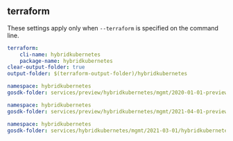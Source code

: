 
## terraform

These settings apply only when `--terraform` is specified on the command line.

``` yaml $(terraform)
terraform:
    cli-name: hybridkubernetes
    package-name: hybridkubernetes
clear-output-folder: true
output-folder: $(terraform-output-folder)/hybridkubernetes
```

```yaml $(tag) == 'package-2020-01-01-preview' && $(terraform)
namespace: hybridkubernetes
gosdk-folder: services/preview/hybridkubernetes/mgmt/2020-01-01-preview/hybridkubernetes
```

```yaml $(tag) == 'package-2021-04-01-preview' && $(terraform)
namespace: hybridkubernetes
gosdk-folder: services/preview/hybridkubernetes/mgmt/2021-04-01-preview/hybridkubernetes
```

```yaml $(tag) == 'package-2021-03-01' && $(terraform)
namespace: hybridkubernetes
gosdk-folder: services/hybridkubernetes/mgmt/2021-03-01/hybridkubernetes
```
